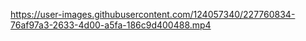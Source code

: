 

https://user-images.githubusercontent.com/124057340/227760834-76af97a3-2633-4d00-a5fa-186c9d400488.mp4

